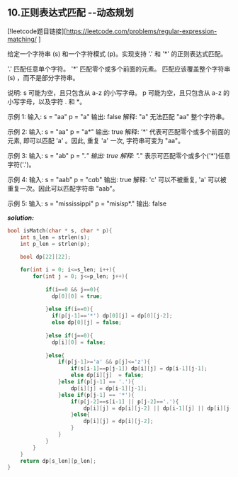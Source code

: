 ## 10.正则表达式匹配 --动态规划
[!leetcode题目链接][https://leetcode.com/problems/regular-expression-matching/  ]

给定一个字符串 (s) 和一个字符模式 (p)。实现支持 '.' 和 '*' 的正则表达式匹配。

'.' 匹配任意单个字符。
'*' 匹配零个或多个前面的元素。
匹配应该覆盖整个字符串 (s) ，而不是部分字符串。

说明:
s 可能为空，且只包含从 a-z 的小写字母。
p 可能为空，且只包含从 a-z 的小写字母，以及字符 . 和 *。

示例 1:
输入:
s = "aa"
p = "a"
输出: false
解释: "a" 无法匹配 "aa" 整个字符串。

示例 2:
输入:
s = "aa"
p = "a*"
输出: true
解释: '*' 代表可匹配零个或多个前面的元素, 即可以匹配 'a' 。因此, 重复 'a' 一次, 字符串可变为 "aa"。

示例 3:
输入:
s = "ab"
p = ".*"
输出: true
解释: ".*" 表示可匹配零个或多个('*')任意字符('.')。

示例 4:
输入:
s = "aab"
p = "c*a*b"
输出: true
解释: 'c' 可以不被重复, 'a' 可以被重复一次。因此可以匹配字符串 "aab"。

示例 5:
输入:
s = "mississippi"
p = "mis*is*p*."
输出: false

***solution:***
```C
bool isMatch(char * s, char * p){
    int s_len = strlen(s);
    int p_len = strlen(p);
    
    bool dp[22][22];

    for(int i = 0; i<=s_len; i++){
        for(int j = 0; j<=p_len; j++){
  
            if(i==0 && j==0){
              dp[0][0] = true;
    
            }else if(i==0){
              if(p[j-1]=='*') dp[0][j] = dp[0][j-2];
              else dp[0][j] = false;
    
            }else if(j==0){
              dp[i][0] = false;
    
            }else{   
                if(p[j-1]>='a' && p[j]<='z'){
                    if(s[i-1]==p[j-1]) dp[i][j] = dp[i-1][j-1];
                    else dp[i][j]  = false;
                }else if(p[j-1] == '.'){
                    dp[i][j] = dp[i-1][j-1];
                }else if(p[j-1] == '*'){
                    if(p[j-2]==s[i-1] || p[j-2]=='.'){
                        dp[i][j] = dp[i][j-2] || dp[i-1][j] || dp[i][j-1];
                    }else{
                        dp[i][j] = dp[i][j-2];
                    }
                }
            }
        }
    }
    return dp[s_len][p_len];
}
```
